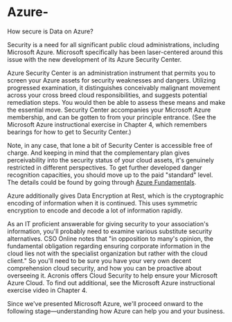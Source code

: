 # Azure-
How secure is Data on Azure?

Security is a need for all significant public cloud administrations, including Microsoft Azure. Microsoft specifically has been laser-centered around this issue with the new development of its Azure Security Center. 

Azure Security Center is an administration instrument that permits you to screen your Azure assets for security weaknesses and dangers. Utilizing progressed examination, it distinguishes conceivably malignant movement across your cross breed cloud responsibilities, and suggests potential remediation steps. You would then be able to assess these means and make the essential move. Security Center accompanies your Microsoft Azure membership, and can be gotten to from your principle entrance. (See the Microsoft Azure instructional exercise in Chapter 4, which remembers bearings for how to get to Security Center.) 

Note, in any case, that lone a bit of Security Center is accessible free of charge. And keeping in mind that the complementary plan gives perceivability into the security status of your cloud assets, it's genuinely restricted in different perspectives. To get further developed danger recognition capacities, you should move up to the paid "standard" level. The details could be found by going through <a href="https://intellipaat.com/az-900-microsoft-azure-fundamentals-certification/">Azure Fundamentals</a>.

Azure additionally gives Data Encryption at Rest, which is the cryptographic encoding of information when it is continued. This uses symmetric encryption to encode and decode a lot of information rapidly. 

As an IT proficient answerable for giving security to your association's information, you'll probably need to examine various substitute security alternatives. CSO Online notes that "in opposition to many's opinion, the fundamental obligation regarding ensuring corporate information in the cloud lies not with the specialist organization but rather with the cloud client." So you'll need to be sure you have your very own decent comprehension cloud security, and how you can be proactive about overseeing it. Acronis offers Cloud Security to help ensure your Microsoft Azure Cloud. To find out additional, see the Microsoft Azure instructional exercise video in Chapter 4. 

Since we've presented Microsoft Azure, we'll proceed onward to the following stage—understanding how Azure can help you and your business.
